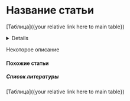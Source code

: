 # Название статьи

[Таблица]({your relative link here to main table})

<details>
<dl>
    <dt>авторы:</dt>    
    <dd>{Insert authors here}</dd>
    <dt>год:</dt>
    <dd>{Insert year here}</dd>
    <dt>doi:</dt>
    <dd>{Insert doi here}</dd>
    <dt>tags:</dt>
    <dd>{your KEYWORDS}</dd>
</dl>
</details>

Некоторое описание

#### Похожие статьи

##### Список литературы

[Таблица]({your relative link here to main table})